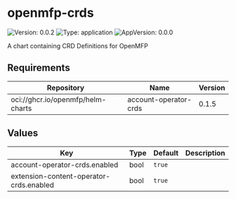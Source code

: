 # openmfp-crds

![Version: 0.0.2](https://img.shields.io/badge/Version-0.0.2-informational?style=flat-square) ![Type: application](https://img.shields.io/badge/Type-application-informational?style=flat-square) ![AppVersion: 0.0.0](https://img.shields.io/badge/AppVersion-0.0.0-informational?style=flat-square)

A chart containing CRD Definitions for OpenMFP

## Requirements

| Repository | Name | Version |
|------------|------|---------|
| oci://ghcr.io/openmfp/helm-charts | account-operator-crds | 0.1.5 |

## Values

| Key | Type | Default | Description |
|-----|------|---------|-------------|
| account-operator-crds.enabled | bool | `true` |  |
| extension-content-operator-crds.enabled | bool | `true` |  |

